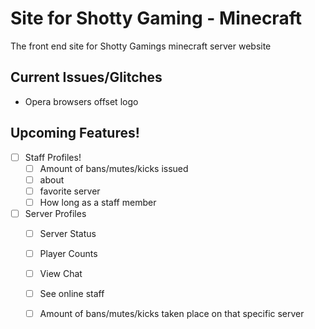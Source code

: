 # Site for Shotty Gaming - Minecraft
The front end site for Shotty Gamings minecraft server website

## Current Issues/Glitches
 - Opera browsers offset logo


## Upcoming Features!
 - [ ] Staff Profiles!
   - [ ] Amount of bans/mutes/kicks issued
   - [ ] about
   - [ ] favorite server
   - [ ] How long as a staff member
  
 - [ ] Server Profiles
   - [ ] Server Status
   - [ ] Player Counts
   - [ ] View Chat
   - [ ] See online staff
   - [ ] Amount of bans/mutes/kicks taken place on that specific server
 
 
